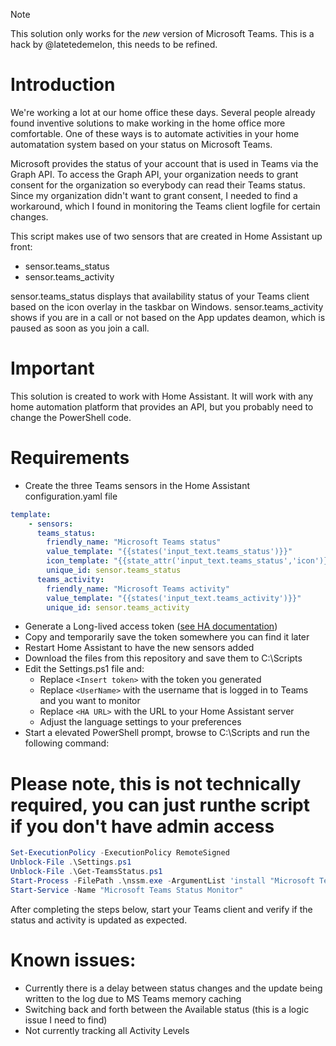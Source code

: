 > [!NOTE]
> This solution only works for the *new* version of Microsoft Teams. This is a hack by @latetedemelon, this needs to be refined.

# Introduction
We're working a lot at our home office these days. Several people already found inventive solutions to make working in the home office more comfortable. One of these ways is to automate activities in your home automatation system based on your status on Microsoft Teams.

Microsoft provides the status of your account that is used in Teams via the Graph API. To access the Graph API, your organization needs to grant consent for the organization so everybody can read their Teams status. Since my organization didn't want to grant consent, I needed to find a workaround, which I found in monitoring the Teams client logfile for certain changes.

This script makes use of two sensors that are created in Home Assistant up front:
* sensor.teams_status
* sensor.teams_activity

sensor.teams_status displays that availability status of your Teams client based on the icon overlay in the taskbar on Windows. sensor.teams_activity shows if you are in a call or not based on the App updates deamon, which is paused as soon as you join a call.

# Important
This solution is created to work with Home Assistant. It will work with any home automation platform that provides an API, but you probably need to change the PowerShell code.

# Requirements
* Create the three Teams sensors in the Home Assistant configuration.yaml file
```yaml
template:
    - sensors:
      teams_status: 
        friendly_name: "Microsoft Teams status"
        value_template: "{{states('input_text.teams_status')}}"
        icon_template: "{{state_attr('input_text.teams_status','icon')}}"
        unique_id: sensor.teams_status
      teams_activity:
        friendly_name: "Microsoft Teams activity"
        value_template: "{{states('input_text.teams_activity')}}"
        unique_id: sensor.teams_activity

```
* Generate a Long-lived access token ([see HA documentation](https://developers.home-assistant.io/docs/auth_api/#long-lived-access-token))
* Copy and temporarily save the token somewhere you can find it later
* Restart Home Assistant to have the new sensors added
* Download the files from this repository and save them to C:\Scripts
* Edit the Settings.ps1 file and:
  * Replace `<Insert token>` with the token you generated
  * Replace `<UserName>` with the username that is logged in to Teams and you want to monitor
  * Replace `<HA URL>` with the URL to your Home Assistant server
  * Adjust the language settings to your preferences
* Start a elevated PowerShell prompt, browse to C:\Scripts and run the following command:
# Please note, this is not technically required, you can just runthe script if you don't have admin access
```powershell
Set-ExecutionPolicy -ExecutionPolicy RemoteSigned
Unblock-File .\Settings.ps1
Unblock-File .\Get-TeamsStatus.ps1
Start-Process -FilePath .\nssm.exe -ArgumentList 'install "Microsoft Teams Status Monitor" "C:\Windows\System32\WindowsPowerShell\v1.0\powershell.exe" "-command "& { . C:\Scripts\Get-TeamsStatus.ps1 }"" ' -NoNewWindow -Wait
Start-Service -Name "Microsoft Teams Status Monitor"
```

After completing the steps below, start your Teams client and verify if the status and activity is updated as expected.

# Known issues:
* Currently there is a delay between status changes and the update being written to the log due to MS Teams memory caching
* Switching back and forth between the Available status (this is a logic issue I need to find)
* Not currently tracking all Activity Levels
